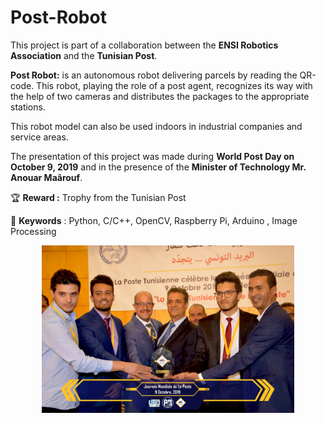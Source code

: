 # Post-Robot

This project is part of a collaboration between the **ENSI Robotics Association** and the **Tunisian Post**.

**Post Robot:** is an autonomous robot delivering parcels by reading the QR-code. This robot, playing the role of a post agent, recognizes its way with the help of two cameras and distributes the packages to the appropriate stations.

This robot model can also be used indoors in industrial companies and service areas.

The presentation of this project was made during **World Post Day on October 9, 2019** and in the presence of the **Minister of Technology Mr. Anouar Maârouf**.

🏆 **Reward :** 
Trophy from the Tunisian Post

📍 **Keywords** : Python, C/C++, OpenCV, Raspberry Pi, Arduino , Image Processing



<center><img src="1.jpg" width="80%"></center>

